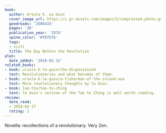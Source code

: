 ```yaml
---
book:
  author: Ursula K. Le Guin
  cover_image_url: https://i.gr-assets.com/images/S/compressed.photo.goodreads.com/books/1430909906l/2506433.jpg
  goodreads: '2506433'
  pages: '20'
  publication_year: '1974'
  spine_color: '#fbfbfb'
  tags:
  - scifi
  title: The Day Before the Revolution
plan:
  date_added: '2018-02-12'
related_books:
- book: ursula-k-le-guin/the-dispossessed
  text: Revolutionaries and what becomes of them.
- book: ursula-k-le-guin/a-fisherman-of-the-inland-sea
  text: More revolutionary thoughts by le Guin.
- book: lao-tzu/tao-te-ching
  text: le Guin's version of the Tao te Ching is well worth reading.
review:
  date_read:
  - 2018-02-17
  rating: 2
---
```

Novella: recollections of a revolutionary. Very Zen.
